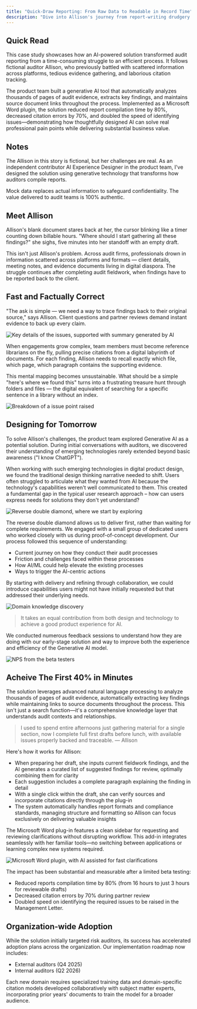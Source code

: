 ```yaml
---
title: "Quick-Draw Reporting: From Raw Data to Readable in Record Time"
description: "Dive into Allison's journey from report-writing drudgery to deadline-crushing confidence, as smart tools transform audit findings into client-ready gold."
---
```

## Quick Read

This case study showcases how an AI-powered solution transformed audit reporting from a time-consuming struggle to an efficient process. It follows fictional auditor Allison, who previously battled with scattered information across platforms, tedious evidence gathering, and laborious citation tracking. 

The product team built a generative AI tool that automatically analyzes thousands of pages of audit evidence, extracts key findings, and maintains source document links throughout the process. Implemented as a Microsoft Word plugin, the solution reduced report compilation time by 80%, decreased citation errors by 70%, and doubled the speed of identifying issues—demonstrating how thoughtfully designed AI can solve real professional pain points while delivering substantial business value.

## Notes
The Allison in this story is fictional, but her challenges are real. As an independent contributor AI Experience Designer in the product team, I've designed the solution using generative technology that transforms how auditors compile reports.

Mock data replaces actual information to safeguard confidentiality. The value delivered to audit teams is 100% authentic.

## Meet Allison
Allison's blank document stares back at her, the cursor blinking like a timer counting down billable hours. "Where should I start gathering all these findings?" she sighs, five minutes into her standoff with an empty draft.

This isn't just Allison's problem. Across audit firms, professionals drown in information scattered across platforms and formats — client details, meeting notes, and evidence documents living in digital diaspora. The struggle continues after completing audit fieldwork, when findings have to be reported back to the client.

## Fast and Factually Correct
"The ask is simple — we need a way to trace findings back to their original source," says Allison. Client questions and partner reviews demand instant evidence to back up every claim.

![Key details of the issues, supported with summary generated by AI](/assets/images/case-studies/quick-draw-reporting/issues.png/)

When engagements grow complex, team members must become reference librarians on the fly, pulling precise citations from a digital labyrinth of documents. For each finding, Allison needs to recall exactly which file, which page, which paragraph contains the supporting evidence.

This mental mapping becomes unsustainable. What should be a simple "here's where we found this" turns into a frustrating treasure hunt through folders and files — the digital equivalent of searching for a specific sentence in a library without an index.

![Breakdown of a issue point raised](/assets/images/case-studies/quick-draw-reporting/breakdown.png)

## Designing for Tomorrow
To solve Allison's challenges, the product team explored Generative AI as a potential solution. During initial conversations with auditors, we discovered their understanding of emerging technologies rarely extended beyond basic awareness ("I know ChatGPT").

When working with such emerging technologies in digital product design, we found the traditional design thinking narrative needed to shift. Users often struggled to articulate what they wanted from AI because the technology's capabilities weren't well communicated to them. This created a fundamental gap in the typical user research approach – how can users express needs for solutions they don't yet understand?

![Reverse double diamond, where we start by exploring](/assets/images/case-studies/quick-draw-reporting/double-diamond-r.jpg)

The reverse double diamond allows us to deliver first, rather than waiting for complete requirements. We engaged with a small group of dedicated users who worked closely with us during proof-of-concept development. Our process followed this sequence of understanding:

- Current journey on how they conduct their audit processes
- Friction and challenges faced within these processes
- How AI/ML could help elevate the existing processes
- Ways to trigger the AI-centric actions

By starting with delivery and refining through collaboration, we could introduce capabilities users might not have initially requested but that addressed their underlying needs.

![Domain knowledge discovery](/assets/images/case-studies/quick-draw-reporting/domain-knowledge.png)

> It takes an equal contribution from both design and technology to achieve a good product experience for AI.

We conducted numerous feedback sessions to understand how they are doing with our early-stage solution and way to improve both the experience and efficiency of the Generative AI model.

![NPS from the beta testers](/assets/images/case-studies/quick-draw-reporting/scoring.png)

## Acheive The First 40% in Minutes
The solution leverages advanced natural language processing to analyze thousands of pages of audit evidence, automatically extracting key findings while maintaining links to source documents throughout the process. This isn't just a search function—it's a comprehensive knowledge layer that understands audit contexts and relationships.

> I used to spend entire afternoons just gathering material for a single section, now I complete full first drafts before lunch, with available issues properly backed and traceable. — Allison

Here's how it works for Allison:

- When preparing her draft, she inputs current fieldwork findings, and the AI generates a curated list of suggested findings for review, optimally combining them for clarity
- Each suggestion includes a complete paragraph explaining the finding in detail
- With a single click within the draft, she can verify sources and incorporate citations directly through the plug-in
- The system automatically handles report formats and compliance standards, managing structure and formatting so Allison can focus exclusively on delivering valuable insights

The Microsoft Word plug-in features a clean sidebar for requesting and reviewing clarifications without disrupting workflow. This add-in integrates seamlessly with her familiar tools—no switching between applications or learning complex new systems required.

![Microsoft Word plugin, with AI assisted for fast clarifications](/assets/images/case-studies/quick-draw-reporting/plugin.png/)

The impact has been substantial and measurable after a limited beta testing:

- Reduced reports compilation time by 80% (from 16 hours to just 3 hours for reviewable drafts)
- Decreased citation errors by 70% during partner review
- Doubled speed on identifying the required issues to be raised in the Management Letter.

## Organization-wide Adoption
While the solution initially targeted risk auditors, its success has accelerated adoption plans across the organization. Our implementation roadmap now includes:

- External auditors (Q4 2025)
- Internal auditors (Q2 2026)

Each new domain requires specialized training data and domain-specific citation models developed collaboratively with subject matter experts, incorporating prior years' documents to train the model for a broader audience.
